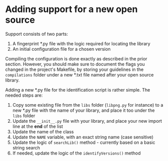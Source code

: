 Adding support for a new open source
====================================
Support consists of two parts:
1.  A fingerprint *.py file with the logic required for locating the library
1.  An initial configuration file for a chosen version

Compiling the configuration is done exactly as described in the prior section. However, you should make sure to document the flags you changed in the project's Makefile, by storing your guidelines in the ```compilations``` folder under a new *.txt file named after your open source library.

Adding a new *.py file for the identification script is rather simple. The needed steps are:
1.  Copy some existing file from the ```libs``` folder (```libpng.py``` for instance) to a new *.py file with the name of your library, and place it too under the ```libs``` folder
1.  Update the ```__init__.py``` file with your library, and place your new import line at the **end** of the list
1.  Update the name of the class
1.  Update the ```NAME``` variable, with an exact string name (case sensitive)
1.  Update the logic of ```searchLib()``` method - currently based on a basic string search
1.  If needed, update the logic of the ```identifyVersions()``` method